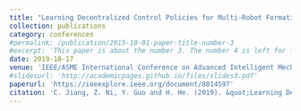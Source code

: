 ```yaml
---
title: "Learning Decentralized Control Policies for Multi-Robot Formation"
collection: publications
category: conferences
#permalink: /publication/2015-10-01-paper-title-number-3
#excerpt: 'This paper is about the number 3. The number 4 is left for future work.'
date: 2019-10-17
venue: 'IEEE/ASME International Conference on Advanced Intelligent Mechatronics (AIM)'
#slidesurl: 'http://academicpages.github.io/files/slides3.pdf'
paperurl: 'https://ieeexplore.ieee.org/document/8814597'
citation: 'C. Jiang, Z. Ni, Y. Guo and H. He. (2019). &quot;Learning Decentralized Control Policies for Multi-Robot Formation.&quot; <i>IEEE/ASME International Conference on Advanced Intelligent Mechatronics (AIM)</i>. pp 758-765.'
---
```

